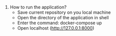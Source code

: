 1. How to run the application?
   - Save current repository on you local machine
   - Open the directory of the application in shell
   - Enter the command: docker-compose up
   - Open localhost (http://127.0.0.1:8000)
